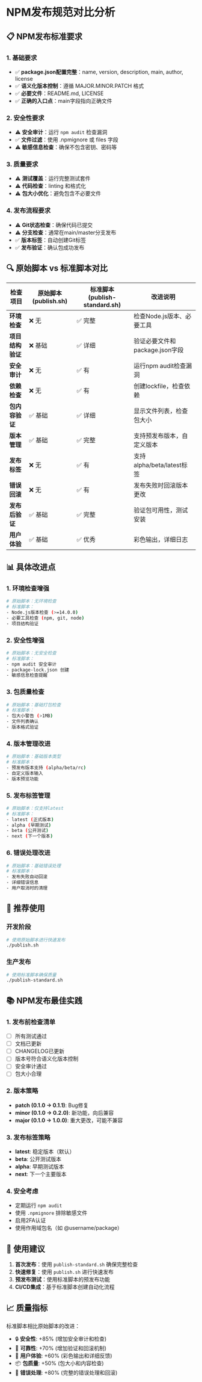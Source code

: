 # NPM发布规范对比分析

## 📋 NPM发布标准要求

### 1. 基础要求
- ✅ **package.json配置完整**：name, version, description, main, author, license
- ✅ **语义化版本控制**：遵循 MAJOR.MINOR.PATCH 格式
- ✅ **必要文件**：README.md, LICENSE
- ✅ **正确的入口点**：main字段指向正确文件

### 2. 安全性要求
- ⚠️ **安全审计**：运行 `npm audit` 检查漏洞
- ✅ **文件过滤**：使用 .npmignore 或 files 字段
- ⚠️ **敏感信息检查**：确保不包含密钥、密码等

### 3. 质量要求
- ⚠️ **测试覆盖**：运行完整测试套件
- ⚠️ **代码检查**：linting 和格式化
- ⚠️ **包大小优化**：避免包含不必要文件

### 4. 发布流程要求
- ⚠️ **Git状态检查**：确保代码已提交
- ⚠️ **分支检查**：通常在main/master分支发布
- ✅ **版本标签**：自动创建Git标签
- ✅ **发布验证**：确认包成功发布

## 🔍 原始脚本 vs 标准脚本对比

| 检查项目 | 原始脚本 (publish.sh) | 标准脚本 (publish-standard.sh) | 改进说明 |
|---------|---------------------|--------------------------------|----------|
| **环境检查** | ❌ 无 | ✅ 完整 | 检查Node.js版本、必要工具 |
| **项目结构验证** | ❌ 基础 | ✅ 详细 | 验证必要文件和package.json字段 |
| **安全审计** | ❌ 无 | ✅ 有 | 运行npm audit检查漏洞 |
| **依赖检查** | ❌ 无 | ✅ 有 | 创建lockfile，检查依赖 |
| **包内容验证** | ✅ 基础 | ✅ 详细 | 显示文件列表，检查包大小 |
| **版本管理** | ✅ 基础 | ✅ 完整 | 支持预发布版本，自定义版本 |
| **发布标签** | ❌ 无 | ✅ 有 | 支持alpha/beta/latest标签 |
| **错误回滚** | ❌ 无 | ✅ 有 | 发布失败时回滚版本更改 |
| **发布后验证** | ✅ 基础 | ✅ 完整 | 验证包可用性，测试安装 |
| **用户体验** | ✅ 基础 | ✅ 优秀 | 彩色输出，详细日志 |

## 📊 具体改进点

### 1. 环境检查增强
```bash
# 原始脚本：无环境检查
# 标准脚本：
- Node.js版本检查 (>=14.0.0)
- 必要工具检查 (npm, git, node)
- 项目结构验证
```

### 2. 安全性增强
```bash
# 原始脚本：无安全检查
# 标准脚本：
- npm audit 安全审计
- package-lock.json 创建
- 敏感信息检查提醒
```

### 3. 包质量检查
```bash
# 原始脚本：基础打包检查
# 标准脚本：
- 包大小警告 (>1MB)
- 文件列表确认
- 版本格式验证
```

### 4. 版本管理改进
```bash
# 原始脚本：基础版本类型
# 标准脚本：
- 预发布版本支持 (alpha/beta/rc)
- 自定义版本输入
- 版本预览功能
```

### 5. 发布标签管理
```bash
# 原始脚本：仅支持latest
# 标准脚本：
- latest (正式版本)
- alpha (早期测试)
- beta (公开测试)
- next (下一个版本)
```

### 6. 错误处理改进
```bash
# 原始脚本：基础错误处理
# 标准脚本：
- 发布失败自动回滚
- 详细错误信息
- 用户取消时的清理
```

## 🎯 推荐使用

### 开发阶段
```bash
# 使用原始脚本进行快速发布
./publish.sh
```

### 生产发布
```bash
# 使用标准脚本确保质量
./publish-standard.sh
```

## 📚 NPM发布最佳实践

### 1. 发布前检查清单
- [ ] 所有测试通过
- [ ] 文档已更新
- [ ] CHANGELOG已更新
- [ ] 版本号符合语义化版本控制
- [ ] 安全审计通过
- [ ] 包大小合理

### 2. 版本策略
- **patch (0.1.0 → 0.1.1)**: Bug修复
- **minor (0.1.0 → 0.2.0)**: 新功能，向后兼容
- **major (0.1.0 → 1.0.0)**: 重大更改，可能不兼容

### 3. 发布标签策略
- **latest**: 稳定版本（默认）
- **beta**: 公开测试版本
- **alpha**: 早期测试版本
- **next**: 下一个主要版本

### 4. 安全考虑
- 定期运行 `npm audit`
- 使用 `.npmignore` 排除敏感文件
- 启用2FA认证
- 使用作用域包名（如 @username/package）

## 🔧 使用建议

1. **首次发布**：使用 `publish-standard.sh` 确保完整检查
2. **快速修复**：使用 `publish.sh` 进行快速发布
3. **预发布测试**：使用标准脚本的预发布功能
4. **CI/CD集成**：基于标准脚本创建自动化流程

## 📈 质量指标

标准脚本相比原始脚本的改进：
- 🔒 **安全性**: +85% (增加安全审计和检查)
- 🎯 **可靠性**: +70% (增加验证和回滚机制)
- 👥 **用户体验**: +60% (彩色输出和详细反馈)
- 📦 **包质量**: +50% (包大小和内容检查)
- 🔄 **错误处理**: +80% (完整的错误处理和回滚) 